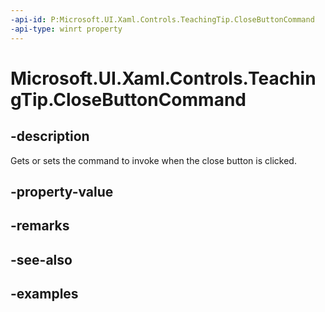```yaml
---
-api-id: P:Microsoft.UI.Xaml.Controls.TeachingTip.CloseButtonCommand
-api-type: winrt property
---
```


# Microsoft.UI.Xaml.Controls.TeachingTip.CloseButtonCommand

<!--
public System.Windows.Input.ICommand CloseButtonCommand { get; set; }
-->

## -description

Gets or sets the command to invoke when the close button is clicked.

## -property-value

## -remarks

## -see-also

## -examples

